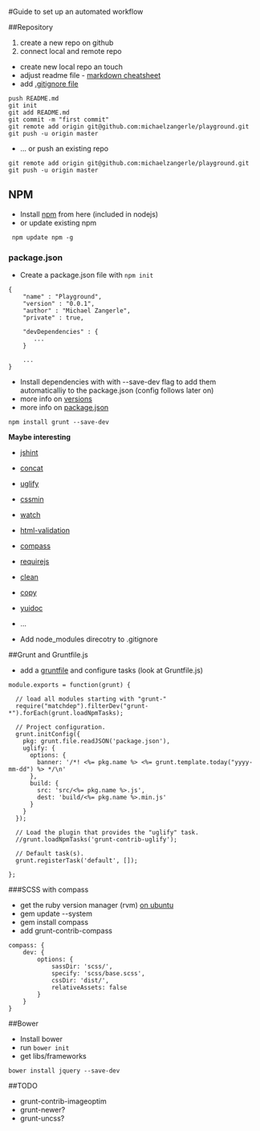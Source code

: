 #Guide to set up an automated workflow

##Repository

1. create a new repo on github
2. connect local and remote repo

  * create new local repo an touch
  * adjust readme file - [markdown cheatsheet](https://github.com/adam-p/markdown-here/wiki/Markdown-Cheatsheet)
  * add [.gitignore file](https://help.github.com/articles/ignoring-files)

```
push README.md
git init
git add README.md
git commit -m "first commit"
git remote add origin git@github.com:michaelzangerle/playground.git
git push -u origin master
```

  * ... or push an existing repo 

```
git remote add origin git@github.com:michaelzangerle/playground.git
git push -u origin master
```

## NPM

  * Install [npm](http://nodejs.org/) from here (included in nodejs)
  * or update existing npm 

```
 npm update npm -g
```

### package.json

* Create a package.json file with ```npm init```

```
{
    "name" : "Playground",
    "version" : "0.0.1",
    "author" : "Michael Zangerle",
    "private" : true,

    "devDependencies" : {
       ... 
    } 

    ...
}
```

* Install dependencies with with --save-dev flag to add them automaticalliy to the package.json (config follows later on)
* more info on [versions](https://npmjs.org/doc/misc/semver.html#Ranges)
* more info on [package.json](https://npmjs.org/doc/json.html)

```
npm install grunt --save-dev
```
**Maybe interesting**
  * [jshint](https://github.com/gruntjs/grunt-contrib-jshint)
  * [concat](https://github.com/gruntjs/grunt-contrib-concat)
  * [uglify](https://github.com/gruntjs/grunt-contrib-uglify)
  * [cssmin](https://github.com/gruntjs/grunt-contrib-cssmin)
  * [watch](https://github.com/gruntjs/grunt-contrib-watch)
  * [html-validation](https://github.com/praveenvijayan/grunt-html-validation)
  * [compass](https://github.com/gruntjs/grunt-contrib-compass)
  * [requirejs](https://github.com/gruntjs/grunt-contrib-requirejs)
  * [clean](https://github.com/gruntjs/grunt-contrib-clean)
  * [copy](https://github.com/gruntjs/grunt-contrib-copy)
  * [yuidoc](https://github.com/gruntjs/grunt-contrib-yuidoc)
  * ...

* Add node_modules direcotry to .gitignore

##Grunt and Gruntfile.js

* add a [gruntfile](http://gruntjs.com/getting-started#the-gruntfile) and configure tasks (look at Gruntfile.js)

```
module.exports = function(grunt) {

  // load all modules starting with "grunt-"
  require("matchdep").filterDev("grunt-*").forEach(grunt.loadNpmTasks);

  // Project configuration.
  grunt.initConfig({
    pkg: grunt.file.readJSON('package.json'),
    uglify: {
      options: {
        banner: '/*! <%= pkg.name %> <%= grunt.template.today("yyyy-mm-dd") %> */\n'
      },
      build: {
        src: 'src/<%= pkg.name %>.js',
        dest: 'build/<%= pkg.name %>.min.js'
      }
    }
  });

  // Load the plugin that provides the "uglify" task.
  //grunt.loadNpmTasks('grunt-contrib-uglify');

  // Default task(s).
  grunt.registerTask('default', []);

};
```
###SCSS with compass

* get the ruby version manager (rvm) [on ubuntu](http://ryanbigg.com/2010/12/ubuntu-ruby-rvm-rails-and-you/)
* gem update --system
* gem install compass
* add grunt-contrib-compass

```
compass: {
    dev: {
        options: {
            sassDir: 'scss/',
            specify: 'scss/base.scss',
            cssDir: 'dist/',
            relativeAssets: false
        }
    }
}
```

##Bower

* Install bower
* run ```bower init```
* get libs/frameworks

```
bower install jquery --save-dev
```

##TODO
  * grunt-contrib-imageoptim
  * grunt-newer?
  * grunt-uncss?
